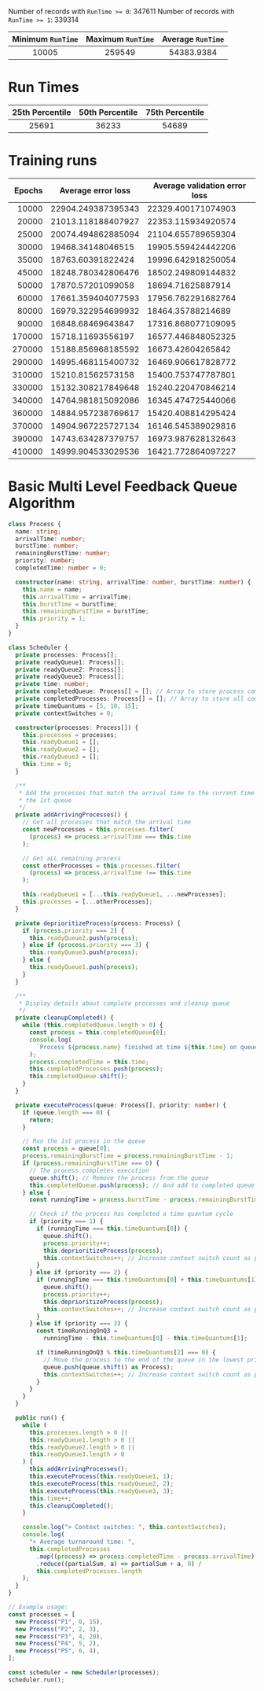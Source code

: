 Number of records with `RunTime >= 0`: 347611
Number of records with `RunTime >= 1`: 339314

| Minimum `RunTime` | Maximum `RunTime` | Average `RunTime` |
| :---------------: | :---------------: | :---------------: |
|       10005       |      259549       |    54383.9384     |

# Run Times

| 25th Percentile | 50th Percentile | 75th Percentile |
| :-------------: | :-------------: | :-------------: |
|      25691      |      36233      |      54689      |

# Training runs

| Epochs | Average error loss | Average validation error loss |
| -----: | ------------------ | ----------------------------- |
|  10000 | 22904.249387395343 | 22329.400171074903            |
|  20000 | 21013.118188407927 | 22353.115934920574            |
|  25000 | 20074.494862885094 | 21104.655789659304            |
|  30000 | 19468.34148046515  | 19905.559424442206            |
|  35000 | 18763.60391822424  | 19996.642918250054            |
|  45000 | 18248.780342806476 | 18502.249809144832            |
|  50000 | 17870.57201099058  | 18694.71625887914             |
|  60000 | 17661.359404077593 | 17956.762291682764            |
|  80000 | 16979.322954699932 | 18464.35788214689             |
|  90000 | 16848.68469643847  | 17316.868077109095            |
| 170000 | 15718.11693556197  | 16577.446848052325            |
| 270000 | 15188.856968185592 | 16673.42604265842             |
| 290000 | 14995.468115400732 | 16469.906617828772            |
| 310000 | 15210.81562573158  | 15400.753747787801            |
| 330000 | 15132.308217849648 | 15240.220470846214            |
| 340000 | 14764.981815092086 | 16345.474725440066            |
| 360000 | 14884.957238769617 | 15420.408814295424            |
| 370000 | 14904.967225727134 | 16146.545389029816            |
| 390000 | 14743.634287379757 | 16973.987628132643            |
| 410000 | 14999.904533029536 | 16421.772864097227            |

# Basic Multi Level Feedback Queue Algorithm

```typescript
class Process {
  name: string;
  arrivalTime: number;
  burstTime: number;
  remainingBurstTime: number;
  priority: number;
  completedTime: number = 0;

  constructor(name: string, arrivalTime: number, burstTime: number) {
    this.name = name;
    this.arrivalTime = arrivalTime;
    this.burstTime = burstTime;
    this.remainingBurstTime = burstTime;
    this.priority = 1;
  }
}

class Scheduler {
  private processes: Process[];
  private readyQueue1: Process[];
  private readyQueue2: Process[];
  private readyQueue3: Process[];
  private time: number;
  private completedQueue: Process[] = []; // Array to store process completed at a time unit
  private completedProcesses: Process[] = []; // Array to store all completed processes
  private timeQuantums = [5, 10, 15];
  private contextSwitches = 0;

  constructor(processes: Process[]) {
    this.processes = processes;
    this.readyQueue1 = [];
    this.readyQueue2 = [];
    this.readyQueue3 = [];
    this.time = 0;
  }

  /**
   * Add the processes that match the arrival time to the current time to
   * the 1st queue
   */
  private addArrivingProcesses() {
    // Get all processes that match the arrival time
    const newProcesses = this.processes.filter(
      (process) => process.arrivalTime === this.time
    );

    // Get aLL remaining process
    const otherProcesses = this.processes.filter(
      (process) => process.arrivalTime !== this.time
    );

    this.readyQueue1 = [...this.readyQueue1, ...newProcesses];
    this.processes = [...otherProcesses];
  }

  private deprioritizeProcess(process: Process) {
    if (process.priority === 2) {
      this.readyQueue2.push(process);
    } else if (process.priority === 3) {
      this.readyQueue3.push(process);
    } else {
      this.readyQueue1.push(process);
    }
  }

  /**
   * Display details about complete processes and cleanup queue
   */
  private cleanupCompleted() {
    while (this.completedQueue.length > 0) {
      const process = this.completedQueue[0];
      console.log(
        `Process ${process.name} finished at time ${this.time} on queue ${process.priority}`
      );
      process.completedTime = this.time;
      this.completedProcesses.push(process);
      this.completedQueue.shift();
    }
  }

  private executeProcess(queue: Process[], priority: number) {
    if (queue.length === 0) {
      return;
    }

    // Run the 1st process in the queue
    const process = queue[0];
    process.remainingBurstTime = process.remainingBurstTime - 1;
    if (process.remainingBurstTime === 0) {
      // The process completes execution
      queue.shift(); // Remove the process from the queue
      this.completedQueue.push(process); // And add to completed queue
    } else {
      const runningTime = process.burstTime - process.remainingBurstTime;

      // Check if the process has completed a time quantum cycle
      if (priority === 1) {
        if (runningTime === this.timeQuantums[0]) {
          queue.shift();
          process.priority++;
          this.deprioritizeProcess(process);
          this.contextSwitches++; // Increase context switch count as process is paused
        }
      } else if (priority === 2) {
        if (runningTime === this.timeQuantums[0] + this.timeQuantums[1]) {
          queue.shift();
          process.priority++;
          this.deprioritizeProcess(process);
          this.contextSwitches++; // Increase context switch count as process is paused
        }
      } else if (priority === 3) {
        const timeRunningOnQ3 =
          runningTime - this.timeQuantums[0] - this.timeQuantums[1];

        if (timeRunningOnQ3 % this.timeQuantums[2] === 0) {
          // Move the process to the end of the queue in the lowest priority queue
          queue.push(queue.shift() as Process);
          this.contextSwitches++; // Increase context switch count as process is paused
        }
      }
    }
  }

  public run() {
    while (
      this.processes.length > 0 ||
      this.readyQueue1.length > 0 ||
      this.readyQueue2.length > 0 ||
      this.readyQueue3.length > 0
    ) {
      this.addArrivingProcesses();
      this.executeProcess(this.readyQueue1, 1);
      this.executeProcess(this.readyQueue2, 2);
      this.executeProcess(this.readyQueue3, 3);
      this.time++;
      this.cleanupCompleted();
    }

    console.log("> Context switches: ", this.contextSwitches);
    console.log(
      "> Average turnaround time: ",
      this.completedProcesses
        .map((process) => process.completedTime - process.arrivalTime)
        .reduce((partialSum, a) => partialSum + a, 0) /
        this.completedProcesses.length
    );
  }
}

// Example usage:
const processes = [
  new Process("P1", 0, 15),
  new Process("P2", 2, 3),
  new Process("P3", 4, 20),
  new Process("P4", 5, 2),
  new Process("P5", 6, 4),
];

const scheduler = new Scheduler(processes);
scheduler.run();
```
